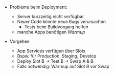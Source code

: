 - Probleme beim Deployment:
    - Server kurzzeitig nicht verfügbar
    - Neuer Code könnte neue Bugs verursachen
        - Tests beim Buildvorgang helfen
    - manche Apps benötigen *Warmup*

- Vorgehen
    - App Services verfügen über Slots
    - Bspw. für Production, Staging, Develop
    - Deploy Slot B -> Test B -> Swap A & B
    - Falls notwendig: Warmup auf Slot B vor Swap
